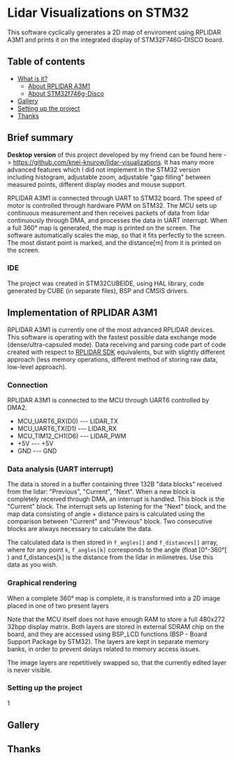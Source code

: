 # Lidar Visualizations on STM32
This software cyclically generates a 2D map of enviroment using RPLIDAR A3M1 and prints it on the integrated display of STM32F746G-DISCO board.

## Table of contents
- [What is it?](#what-is-it)
    - [About RPLIDAR A3M1](#about-rplidar-a3m1)
    - [About STM32f746g-Disco](#about-stm32f746g-disco)
- [Gallery](#gallery)
- [Setting up the project](#settng-up-the-project)
- [Thanks](#thanks)

## Brief summary
**Desktop version** of this project developed by my friend can be found here -> https://github.com/knei-knurow/lidar-visualizations. It has many more advanced features which I did not implement in the STM32 version including histogram, adjustable zoom, adjustable "gap filling" between measured points, different display modes and mouse support.
   
RPLIDAR A3M1 is connected through UART to STM32 board. The speed of motor is controlled through hardware PWM on STM32. The MCU sets up continuous measurement and then receives packets of data from lidar continuously through DMA, and processes the data in UART interrupt. When a full 360° map is generated, the map is printed on the screen. The software automatically scales the map, so that it fits perfectly to the screen. The most distant point is marked, and the distance[m] from it is printed on the screen.

### IDE

The project was created in STM32CUBEIDE, using HAL library, code generated by CUBE (in separate files), BSP and CMSIS drivers.

## Implementation of RPLIDAR A3M1
RPLIDAR A3M1 is currently one of the most advanced RPLIDAR devices. This software is operating with the fastest possible data exchange mode (dense/ultra-capsuled mode). Data receiving and parsing code part of code created with respect to [RPLIDAR SDK](https://github.com/Slamtec/rplidar_sdk) equivalents, but with slightly different approach (less memory operations, different method of storing raw data, low-level approach). 

### Connection
RPLIDAR A3M1 is connected to the MCU through UART6 controlled by DMA2. 
* MCU_UART6_RX(D0)  --- LIDAR_TX
* MCU_UART6_TX(D1)  --- LIDAR_RX
* MCU_TIM12_CH1(D6) --- LIDAR_PWM
* +5V               --- +5V
* GND               --- GND

### Data analysis (UART interrupt)
The data is stored in a buffer containing three 132B "data blocks" received from the lidar: "Previous", "Current", "Next". When a new block is completely received through DMA, an interrupt is handled. This block is the "Current" block. The interrupt sets up listening for the "Next" block, and the map data consisting of angle + distance pairs is calculated using the comparison between "Current" and "Previous" block. Two consecutive blocks are always necessary to calculate the data. 

The calculated data is then stored in `f_angles[]` and `f_distances[]` array, where for any point `k`, `f_angles[k]` corresponds to the angle (float \[0°-360°\[ ) and f_distances[`k`] is the distance from the lidar in milimetres. Use this data as you wish. 

### Graphical rendering
When a complete 360° map is complete, it is transformed into a 2D image placed in one of two present layers

Note that the MCU itself does not have enough RAM to store a full 480x272 32bpp display matrix. Both layers are stored in external SDRAM chip on the board, and they are accessed using BSP_LCD functions (BSP - Board Support Package by STM32). The layers are kept in separate memory banks, in order to prevent delays related to memory access issues.

The image layers are repetitively swapped so, that the currently edited layer is never visible.


### Setting up the project
1
   

## Gallery

## Thanks
